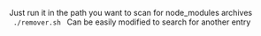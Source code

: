 Just run it in the path you want to scan for node_modules archives<br>
<code> ./remover.sh </code>
Can be easily modified to search for another entry
